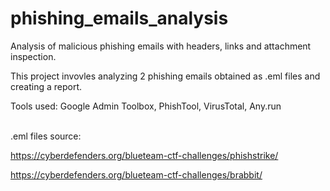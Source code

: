# phishing_emails_analysis
Analysis of malicious phishing emails with headers, links and attachment inspection.

This project invovles analyzing 2 phishing emails obtained as .eml files and creating a report.

Tools used: Google Admin Toolbox, PhishTool, VirusTotal, Any.run
<br><br>

.eml files source:

https://cyberdefenders.org/blueteam-ctf-challenges/phishstrike/

https://cyberdefenders.org/blueteam-ctf-challenges/brabbit/
